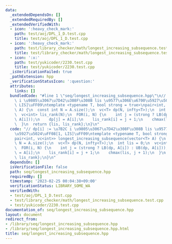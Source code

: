 ```yaml
---
data:
  _extendedDependsOn: []
  _extendedRequiredBy: []
  _extendedVerifiedWith:
  - icon: ':heavy_check_mark:'
    path: test/aoj/DPL_1_D.test.cpp
    title: test/aoj/DPL_1_D.test.cpp
  - icon: ':heavy_check_mark:'
    path: test/library_checker/math/longest_increasing_subsequence.test.cpp
    title: test/library_checker/math/longest_increasing_subsequence.test.cpp
  - icon: ':x:'
    path: test/yukicoder/2230.test.cpp
    title: test/yukicoder/2230.test.cpp
  _isVerificationFailed: true
  _pathExtension: hpp
  _verificationStatusIcon: ':question:'
  attributes:
    links: []
  bundledCode: "#line 1 \"seq/longest_increasing_subsequence.hpp\"\n// dp[i] := \u7B2C\
    \ i \u9805\u3067\u7D42\u308F\u308B lis \u9577\u306E\u6700\u5927\u5024\uFF08[1,\
    \ LIS]\uFF09\ntemplate <typename T, bool strong = true>\npair<int, vc<int>> longest_increasing_subsequence(vector<T>\
    \ A) {\n  const int N = A.size();\n  vc<T> dp(N, infty<T>);\n  int lis = 0;\n\
    \  vc<int> lis_rank(N);\n  FOR(i, N) {\n    int j = (strong ? LB(dp, A[i]) : UB(dp,\
    \ A[i]));\n    dp[j] = A[i];\n    lis_rank[i] = j + 1;\n    chmax(lis, j + 1);\n\
    \  }\n  return {lis, lis_rank};\n}\n"
  code: "// dp[i] := \u7B2C i \u9805\u3067\u7D42\u308F\u308B lis \u9577\u306E\u6700\
    \u5927\u5024\uFF08[1, LIS]\uFF09\ntemplate <typename T, bool strong = true>\n\
    pair<int, vc<int>> longest_increasing_subsequence(vector<T> A) {\n  const int\
    \ N = A.size();\n  vc<T> dp(N, infty<T>);\n  int lis = 0;\n  vc<int> lis_rank(N);\n\
    \  FOR(i, N) {\n    int j = (strong ? LB(dp, A[i]) : UB(dp, A[i]));\n    dp[j]\
    \ = A[i];\n    lis_rank[i] = j + 1;\n    chmax(lis, j + 1);\n  }\n  return {lis,\
    \ lis_rank};\n}\n"
  dependsOn: []
  isVerificationFile: false
  path: seq/longest_increasing_subsequence.hpp
  requiredBy: []
  timestamp: '2023-02-25 00:04:38+09:00'
  verificationStatus: LIBRARY_SOME_WA
  verifiedWith:
  - test/aoj/DPL_1_D.test.cpp
  - test/library_checker/math/longest_increasing_subsequence.test.cpp
  - test/yukicoder/2230.test.cpp
documentation_of: seq/longest_increasing_subsequence.hpp
layout: document
redirect_from:
- /library/seq/longest_increasing_subsequence.hpp
- /library/seq/longest_increasing_subsequence.hpp.html
title: seq/longest_increasing_subsequence.hpp
---
```

